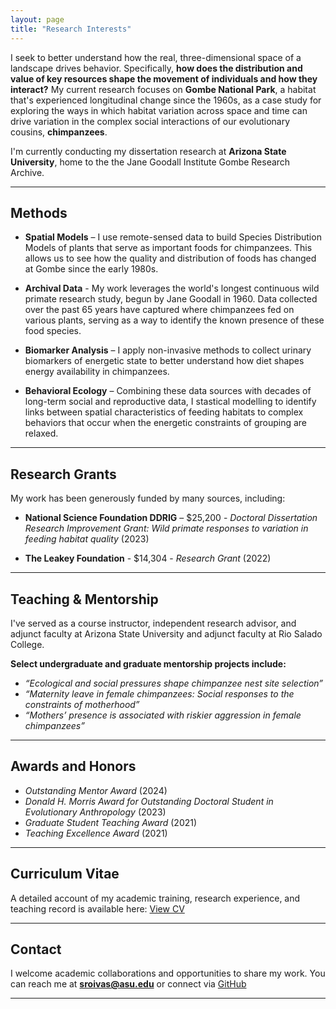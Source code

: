 ```yaml
---
layout: page
title: "Research Interests"
---
```


I seek to better understand how the real, three-dimensional space of a landscape drives behavior. Specifically, **how does the distribution and value of key resources shape the movement of individuals and how they interact?** My current research focuses on **Gombe National Park**, a habitat that's experienced longitudinal change since the 1960s, as a case study for exploring the ways in which habitat variation across space and time can drive variation in the complex social interactions of our evolutionary cousins, **chimpanzees**.

I'm currently conducting my dissertation research at **Arizona State University**,  home to the the Jane Goodall Institute Gombe Research Archive.


---

## Methods
- **Spatial Models** – I use remote-sensed data to build Species Distribution Models of plants that serve as important foods for chimpanzees. This allows us to see how the quality and distribution of foods has changed at Gombe since the early 1980s.

- **Archival Data** - My work leverages the world's longest continuous wild primate research study, begun by Jane Goodall in 1960. Data collected over the past 65 years have captured where chimpanzees fed on various plants, serving as a way to identify the known presence of these food species.

- **Biomarker Analysis** – I apply non-invasive methods to collect urinary biomarkers of energetic state to better understand how diet shapes energy availability in chimpanzees.

- **Behavioral Ecology** – Combining these data sources with decades of long-term social and reproductive data, I stastical modelling to identify links between spatial characteristics of feeding habitats to complex behaviors that occur when the energetic constraints of grouping are relaxed. 


---

## Research Grants
My work has been generously funded by many sources, including:
- **National Science Foundation DDRIG** – $25,200 - _Doctoral Dissertation Research Improvement Grant: Wild primate responses to variation in feeding habitat quality_ (2023)

- **The Leakey Foundation** - $14,304 - _Research Grant_ (2022)


---

## Teaching & Mentorship
I've served as a course instructor, independent research advisor, and adjunct faculty at Arizona State University and adjunct faculty at Rio Salado College.

**Select undergraduate and graduate mentorship projects include:** 
- _“Ecological and social pressures shape chimpanzee nest site selection”_
- _“Maternity leave in female chimpanzees: Social responses to the constraints of motherhood”_
- _“Mothers’ presence is associated with riskier aggression in female chimpanzees”_

---

## Awards and Honors
 - _Outstanding Mentor Award_ (2024)
 - _Donald H. Morris Award for Outstanding Doctoral Student in Evolutionary Anthropology_ (2023)
 - _Graduate Student Teaching Award_ (2021)
 - _Teaching Excellence Award_ (2021)

---

## Curriculum Vitae
A detailed account of my academic training, research experience, and teaching record is available here:  [View CV](/cv)  

---

## Contact
I welcome academic collaborations and opportunities to share my work.  You can reach me at   **sroivas@asu.edu**  or connect via  [GitHub](https://github.com/shannonroivas)

---

